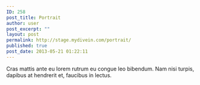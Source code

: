 ```yaml
---
ID: 258
post_title: Portrait
author: user
post_excerpt: ""
layout: post
permalink: http://stage.mydivein.com/portrait/
published: true
post_date: 2013-05-21 01:22:11
---
```

Cras mattis ante eu lorem rutrum eu congue leo bibendum. Nam nisi turpis, dapibus at hendrerit et, faucibus in lectus.